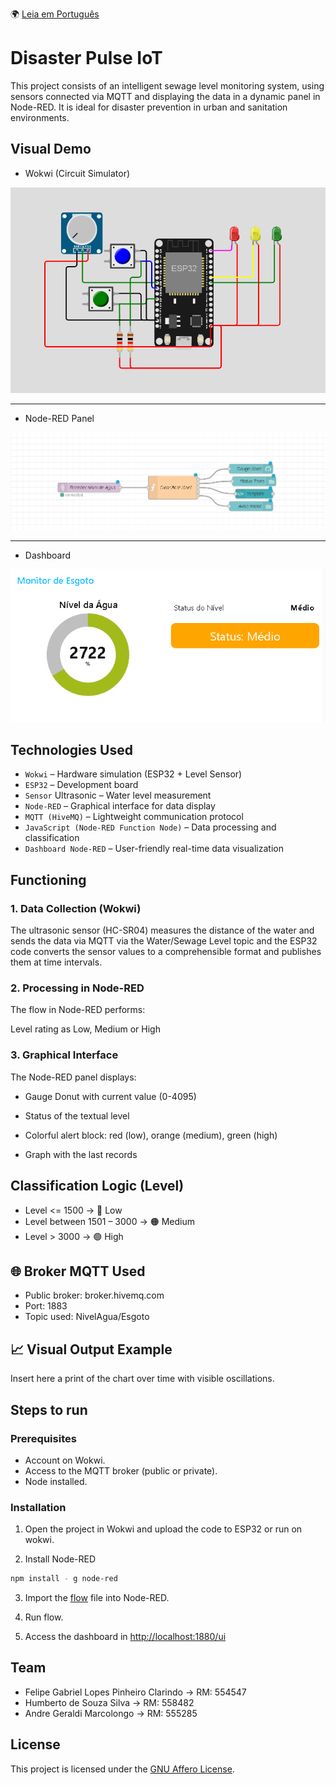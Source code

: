 🌍 [Leia em Português](README.pt-BR.md)

# Disaster Pulse IoT

This project consists of an intelligent sewage level monitoring system, using sensors connected via MQTT and displaying the data in a dynamic panel in Node-RED. It is ideal for disaster prevention in urban and sanitation environments.

## Visual Demo

- Wokwi (Circuit Simulator)

![Wokwi](./images/circuito.png)

---

- Node-RED Panel

![Painel Node-RED](./images/node-red.png)

---

- Dashboard

![Dashboard](./images/dashboard.png)

## Technologies Used

- `Wokwi` – Hardware simulation (ESP32 + Level Sensor)
- `ESP32` – Development board
- `Sensor` Ultrasonic – Water level measurement
- `Node-RED` – Graphical interface for data display
- `MQTT (HiveMQ)` – Lightweight communication protocol
- `JavaScript (Node-RED Function Node)` – Data processing and classification
- `Dashboard Node-RED` – User-friendly real-time data visualization

## Functioning

### 1. Data Collection (Wokwi)

The ultrasonic sensor (HC-SR04) measures the distance of the water and sends the data via MQTT via the Water/Sewage Level topic
and the ESP32 code converts the sensor values to a comprehensible format and publishes them at time intervals.

### 2. Processing in Node-RED

The flow in Node-RED performs:

Level rating as Low, Medium or High

### 3. Graphical Interface

The Node-RED panel displays:

- Gauge Donut with current value (0-4095)

- Status of the textual level

- Colorful alert block: red (low), orange (medium), green (high)

- Graph with the last records

## Classification Logic (Level)

- Level <= 1500 → 🔴 Low
- Level between 1501 – 3000 → 🟠 Medium
- Level > 3000 → 🟢 High

## 🌐 Broker MQTT Used

- Public broker: broker.hivemq.com
- Port: 1883
- Topic used: NivelAgua/Esgoto

## 📈 Visual Output Example

 Insert here a print of the chart over time with visible oscillations.

## Steps to run

### Prerequisites

- Account on Wokwi.
- Access to the MQTT broker (public or private).
- Node installed.

### Installation

1. Open the project in Wokwi and upload the code to ESP32 or run on wokwi.

2. Install Node-RED

```bash
npm install - g node-red
```

3. Import the [flow](./flow.json) file into Node-RED.

4. Run flow.

5. Access the dashboard in <http://localhost:1880/ui>

## Team

- Felipe Gabriel Lopes Pinheiro Clarindo -> RM: 554547
- Humberto de Souza Silva -> RM: 558482
- Andre Geraldi Marcolongo -> RM: 555285

## License

This project is licensed under the [GNU Affero License](https://www.gnu.org/licenses/agpl-3.0.html).
